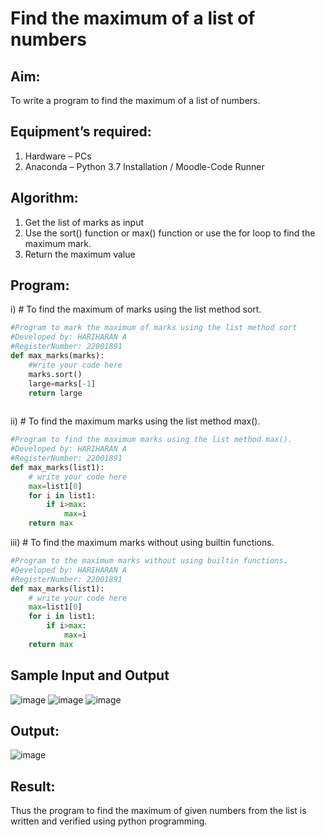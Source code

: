 # Find the maximum of a list of numbers
## Aim:
To write a program to find the maximum of a list of numbers.
## Equipment’s required:
1.	Hardware – PCs
2.	Anaconda – Python 3.7 Installation / Moodle-Code Runner
## Algorithm:
1.	Get the list of marks as input
2.	Use the sort() function or max() function or use the for loop to find the maximum mark.
3.	Return the maximum value
## Program:

i)	# To find the maximum of marks using the list method sort.
```Python
#Program to mark the maximum of marks using the list method sort
#Developed by: HARIHARAN A
#RegisterNumber: 22001891
def max_marks(marks):
    #Write your code here
    marks.sort()
    large=marks[-1]
    return large
    
```

ii)	# To find the maximum marks using the list method max().
```Python
#Program to find the maximum marks using the list method max().
#Developed by: HARIHARAN A
#RegisterNumber: 22001891
def max_marks(list1):
    # write your code here
    max=list1[0]
    for i in list1:
        if i>max:
            max=i
    return max

```

iii) # To find the maximum marks without using builtin functions.
```Python
#Program to the maximum marks without using builtin functions.
#Developed by: HARIHARAN A
#RegisterNumber: 22001891
def max_marks(list1):
    # write your code here
    max=list1[0]
    for i in list1:
        if i>max:
            max=i
    return max

```
## Sample Input and Output
![image](https://user-images.githubusercontent.com/120353431/214831696-25c042b3-3f2b-450d-b220-9d3186510d8a.png)
![image](https://user-images.githubusercontent.com/120353431/214831794-61c1a78e-c75d-4dd1-b121-569c3e42d898.png)
![image](https://user-images.githubusercontent.com/120353431/214831953-261f38f5-e3f6-44dd-a0d6-93e08aab4075.png)


## Output:
![image](https://user-images.githubusercontent.com/120353431/214830975-b15bcc24-dd1f-4bbd-9319-ea98836defbd.png)


## Result:
Thus the program to find the maximum of given numbers from the list is written and verified using python programming.
